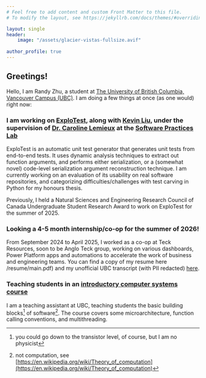 ```yaml
---
# Feel free to add content and custom Front Matter to this file.
# To modify the layout, see https://jekyllrb.com/docs/themes/#overriding-theme-defaults

layout: single 
header:
    image: "/assets/glacier-vistas-fullsize.avif"
    
author_profile: true
---
```


## Greetings!

Hello, I am Randy Zhu, a student at [The University of British Columbia, Vancouver Campus (UBC)](https://ubc.ca). I am doing a few things at once (as one would) right now:

### I am working on [ExploTest](https://github.com/kliu04/explotest), along with [Kevin Liu](https://github.com/kliu04), under the supervision of [Dr. Caroline Lemieux](https://www.carolemieux.com/) at the [Software Practices Lab](https://spl.cs.ubc.ca/)

ExploTest is an automatic unit test generator that generates unit tests from end-to-end tests. It uses dynamic analysis techniques to extract out function arguments, and performs either serialization, or a (somewhat novel) code-level serialization argument reconstruction technique. I am currently working on an evaluation of its usability on real software repositories, and categorizing difficulties/challenges with test carving in Python for my honours thesis.

Previously, I held a Natural Sciences and Engineering Research Council of Canada Undergraduate Student Research Award to work on ExploTest for the summer of 2025.
  
### Looking a 4-5 month internship/co-op for the summer of 2026!

From September 2024 to April 2025, I worked as a co-op at Teck Resources, soon to be Anglo Teck group, working on various dashboards, Power Platform apps and automations to accelerate the work of business and engineering teams. You can find a copy of my resume here /resume/main.pdf) and my unofficial UBC transcript (with PII redacted) [here](/assets/transcript-redacted.pdf).

### Teaching students in an [introductory computer systems course](https://www.cs.ubc.ca/course-section/cpsc-213-102-2023w)

I am a teaching assistant at UBC, teaching students the basic building blocks[^1] of software[^2]. The course covers some microarchitecture, function calling conventions, and multithreading.

[^1]: you could go down to the transistor level, of course, but I am no physicist
[^2]: not computation, see [https://en.wikipedia.org/wiki/Theory_of_computation](https://en.wikipedia.org/wiki/Theory_of_computation)

